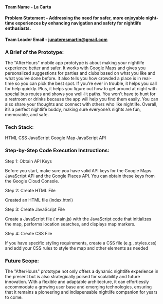 

#### Team Name - La Carta
#### Problem Statement - Addressing the need for safer, more enjoyable night-time experiences by enhancing navigation and safety for nightlife enthusiasts.
#### Team Leader Email - junateresmartin@gmail.com

### A Brief of the Prototype:
  The "AfterHours" mobile app prototype is about making your nightlife experience better and safer. It works with Google Maps and gives you personalized suggestions for parties and clubs based on what you like and what you've done before. It also tells you how crowded a place is in real-time so you can pick the best spot. If you're ever in trouble, it helps you call for help quickly. Plus, it helps you figure out how to get around at night with special bus routes and shows you well-lit paths. You won't have to hunt for a restroom or drinks because the app will help you find them easily. You can also share your thoughts and connect with others who like nightlife. Overall, it’s a perfect nightlife buddy, making sure everyone’s nights are fun, memorable, and safe.

  
### Tech Stack: 
   HTML
   CSS 
   JavaScript
   Google Map JavaScript API
  
   
### Step-by-Step Code Execution Instructions:
  Step 1: Obtain API Keys

Before you start, make sure you have valid API keys for the Google Maps JavaScript API and the Google Places API. You can obtain these keys from the Google Cloud Console.

Step 2: Create HTML File

Created an HTML file (index.html) 

Step 3: Create JavaScript File

Create a JavaScript file ( main.js) with the JavaScript code that initializes the map, performs location searches, and displays map markers.

Step 4: Create CSS File 

If you have specific styling requirements, create a CSS file (e.g., styles.css) and add your CSS rules to style the map and other elements as needed

  
### Future Scope:
   The "AfterHours" prototype not only offers a dynamic nightlife experience in the present but is also strategically poised for scalability and future innovation. With a flexible and adaptable architecture, it can effortlessly accommodate a growing user base and emerging technologies, ensuring that it remains a pioneering and indispensable nightlife companion for years to come.

